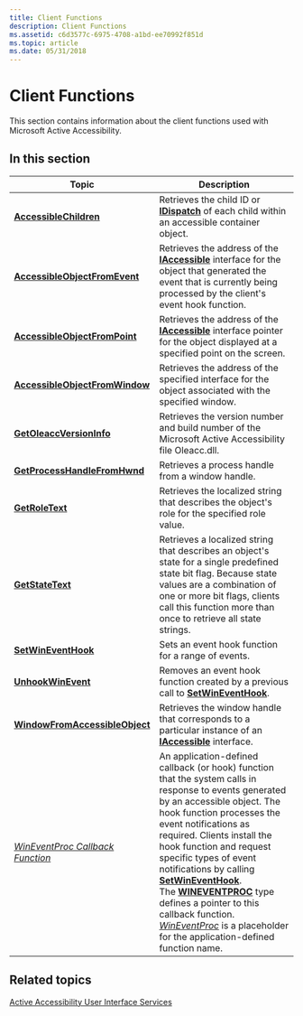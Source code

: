 ```yaml
---
title: Client Functions
description: Client Functions
ms.assetid: c6d3577c-6975-4708-a1bd-ee70992f851d
ms.topic: article
ms.date: 05/31/2018
---
```


# Client Functions

This section contains information about the client functions used with Microsoft Active Accessibility.

## In this section



| Topic                                                                             | Description                                                                                                                                                                                                                                                                                                                                                                                                                                                                                                                                                                     |
|-----------------------------------------------------------------------------------|---------------------------------------------------------------------------------------------------------------------------------------------------------------------------------------------------------------------------------------------------------------------------------------------------------------------------------------------------------------------------------------------------------------------------------------------------------------------------------------------------------------------------------------------------------------------------------|
| [**AccessibleChildren**](/windows/desktop/api/Oleacc/nf-oleacc-accessiblechildren)<br/>                       | Retrieves the child ID or [**IDispatch**](idispatch-interface.md) of each child within an accessible container object.<br/>                                                                                                                                                                                                                                                                                                                                                                                                                                              |
| [**AccessibleObjectFromEvent**](/windows/desktop/api/Oleacc/nf-oleacc-accessibleobjectfromevent)<br/>         | Retrieves the address of the [**IAccessible**](/windows/desktop/api/oleacc/nn-oleacc-iaccessible) interface for the object that generated the event that is currently being processed by the client's event hook function.<br/>                                                                                                                                                                                                                                                                                                                                                                             |
| [**AccessibleObjectFromPoint**](/windows/desktop/api/Oleacc/nf-oleacc-accessibleobjectfrompoint)<br/>         | Retrieves the address of the [**IAccessible**](/windows/desktop/api/oleacc/nn-oleacc-iaccessible) interface pointer for the object displayed at a specified point on the screen.<br/>                                                                                                                                                                                                                                                                                                                                                                                                                       |
| [**AccessibleObjectFromWindow**](/windows/desktop/api/Oleacc/nf-oleacc-accessibleobjectfromwindow)<br/>       | Retrieves the address of the specified interface for the object associated with the specified window.<br/>                                                                                                                                                                                                                                                                                                                                                                                                                                                                |
| [**GetOleaccVersionInfo**](/windows/desktop/api/Oleacc/nf-oleacc-getoleaccversioninfo)<br/>                   | Retrieves the version number and build number of the Microsoft Active Accessibility file Oleacc.dll.<br/>                                                                                                                                                                                                                                                                                                                                                                                                                                                                 |
| [**GetProcessHandleFromHwnd**](getprocesshandlefromhwnd.md)<br/>           | Retrieves a process handle from a window handle.<br/>                                                                                                                                                                                                                                                                                                                                                                                                                                                                                                                     |
| [**GetRoleText**](/windows/desktop/api/Oleacc/nf-oleacc-getroletexta)<br/>                                     | Retrieves the localized string that describes the object's role for the specified role value.<br/>                                                                                                                                                                                                                                                                                                                                                                                                                                                                        |
| [**GetStateText**](/windows/desktop/api/Oleacc/nf-oleacc-getstatetexta)<br/>                                   | Retrieves a localized string that describes an object's state for a single predefined state bit flag. Because state values are a combination of one or more bit flags, clients call this function more than once to retrieve all state strings.<br/>                                                                                                                                                                                                                                                                                                                      |
| [**SetWinEventHook**](/windows/desktop/api/Winuser/nf-winuser-setwineventhook)<br/>                             | Sets an event hook function for a range of events.<br/>                                                                                                                                                                                                                                                                                                                                                                                                                                                                                                                   |
| [**UnhookWinEvent**](/windows/desktop/api/Winuser/nf-winuser-unhookwinevent)<br/>                               | Removes an event hook function created by a previous call to [**SetWinEventHook**](/windows/desktop/api/Winuser/nf-winuser-setwineventhook).<br/>                                                                                                                                                                                                                                                                                                                                                                                                                                                             |
| [**WindowFromAccessibleObject**](/windows/desktop/api/Oleacc/nf-oleacc-windowfromaccessibleobject)<br/>       | Retrieves the window handle that corresponds to a particular instance of an [**IAccessible**](/windows/desktop/api/oleacc/nn-oleacc-iaccessible) interface.<br/>                                                                                                                                                                                                                                                                                                                                                                                                                                            |
| [*WinEventProc Callback Function*](/windows/desktop/api/Winuser/nc-winuser-wineventproc)<br/> | An application-defined callback (or hook) function that the system calls in response to events generated by an accessible object. The hook function processes the event notifications as required. Clients install the hook function and request specific types of event notifications by calling [**SetWinEventHook**](/windows/desktop/api/Winuser/nf-winuser-setwineventhook).<br/> The [**WINEVENTPROC**](https://msdn.microsoft.com/library/Dd373882(v=VS.85).aspx) type defines a pointer to this callback function. [*WinEventProc*](https://docs.microsoft.com/windows/desktop/api/winuser/nc-winuser-wineventproc) is a placeholder for the application-defined function name.<br/> |



 

## Related topics

<dl> <dt>

[Active Accessibility User Interface Services](active-accessibility-user-interface-services-ref.md)
</dt> </dl>

 

 






